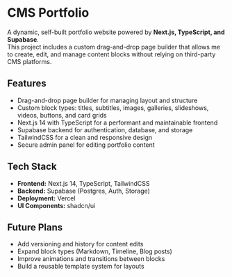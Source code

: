 # CMS Portfolio

A dynamic, self-built portfolio website powered by **Next.js, TypeScript, and Supabase**.  
This project includes a custom drag-and-drop page builder that allows me to create, edit, and manage content blocks without relying on third-party CMS platforms.

## Features
- Drag-and-drop page builder for managing layout and structure  
- Custom block types: titles, subtitles, images, galleries, slideshows, videos, buttons, and card grids  
- Next.js 14 with TypeScript for a performant and maintainable frontend  
- Supabase backend for authentication, database, and storage  
- TailwindCSS for a clean and responsive design  
- Secure admin panel for editing portfolio content  

## Tech Stack
- **Frontend:** Next.js 14, TypeScript, TailwindCSS  
- **Backend:** Supabase (Postgres, Auth, Storage)  
- **Deployment:** Vercel  
- **UI Components:** shadcn/ui  

## Future Plans
- Add versioning and history for content edits  
- Expand block types (Markdown, Timeline, Blog posts)  
- Improve animations and transitions between blocks  
- Build a reusable template system for layouts  
